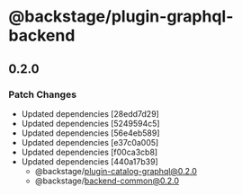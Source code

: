 # @backstage/plugin-graphql-backend

## 0.2.0
### Patch Changes

- Updated dependencies [28edd7d29]
- Updated dependencies [5249594c5]
- Updated dependencies [56e4eb589]
- Updated dependencies [e37c0a005]
- Updated dependencies [f00ca3cb8]
- Updated dependencies [440a17b39]
  - @backstage/plugin-catalog-graphql@0.2.0
  - @backstage/backend-common@0.2.0
